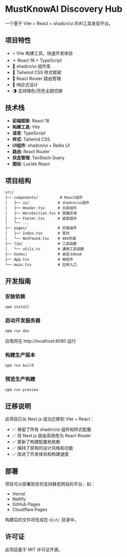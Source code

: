 # MustKnowAI Discovery Hub

一个基于 Vite + React + shadcn/ui 的AI工具发现平台。

## 项目特性

- ⚡ Vite 构建工具，快速开发体验
- ⚛️ React 18 + TypeScript
- 🎨 shadcn/ui 组件库
- 💅 Tailwind CSS 样式框架
- 🔄 React Router 路由管理
- 📱 响应式设计
- 🌗 支持暗色/亮色主题切换

## 技术栈

- **前端框架**: React 18
- **构建工具**: Vite
- **语言**: TypeScript
- **样式**: Tailwind CSS
- **UI组件**: shadcn/ui + Radix UI
- **路由**: React Router
- **状态管理**: TanStack Query
- **图标**: Lucide React

## 项目结构

```
src/
├── components/          # React组件
│   ├── ui/             # shadcn/ui组件
│   ├── Header.tsx      # 头部组件
│   ├── HeroSection.tsx # 英雄区域
│   ├── Footer.tsx      # 底部组件
│   └── ...
├── pages/              # 页面组件
│   ├── Index.tsx       # 首页
│   └── NotFound.tsx    # 404页面
├── lib/                # 工具函数
│   └── utils.ts        # 通用工具函数
├── hooks/              # 自定义Hook
├── App.tsx             # 根组件
└── main.tsx            # 应用入口
```

## 开发指南

### 安装依赖

```bash
npm install
```

### 启动开发服务器

```bash
npm run dev
```

应用将在 http://localhost:8080 运行

### 构建生产版本

```bash
npm run build
```

### 预览生产构建

```bash
npm run preview
```

## 迁移说明

此项目已从 Next.js 成功迁移到 Vite + React：

- ✅ 保留了所有 shadcn/ui 组件和样式配置
- ✅ 将 Next.js 路由系统改为 React Router
- ✅ 更新了构建配置和依赖
- ✅ 保持了原有的设计风格和功能
- ✅ 改进了开发体验和构建速度

## 部署

项目可以部署到任何支持静态网站的平台，如：
- Vercel
- Netlify  
- GitHub Pages
- Cloudflare Pages

构建后的文件将生成在 `dist/` 目录中。

## 许可证

此项目基于 MIT 许可证开源。 
